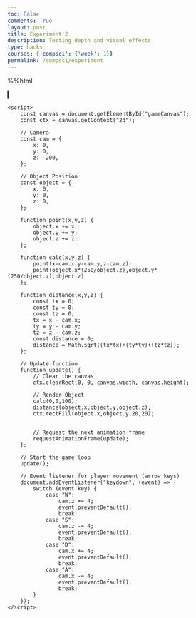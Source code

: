 ```yaml
---
toc: False
comments: True
layout: post
title: Experiment 2
description: Testing depth and visual effects
type: hacks
courses: {'compsci': {'week': 1}}
permalink: /compsci/experiment
---
```


%%html

<html>
<head>
    <style>
        canvas {
            border: 1px solid black;
        }
    </style>
</head>
<body>
    <canvas id="gameCanvas" width="700" height="400"></canvas>

    <script>
        const canvas = document.getElementById("gameCanvas");
        const ctx = canvas.getContext("2d");

        // Camera
        const cam = {
            x: 0,
            y: 0,
            z: -200,
        };

        // Object Position
        const object = {
            x: 0,
            y: 0,
            z: 0,
        };

        function point(x,y,z) {
            object.x += x;
            object.y += y;
            object.z += z;
        };

        function calc(x,y,z) {
            point(x-cam.x,y-cam.y,z-cam.z);
            point(object.x*(250/object.z),object.y*(250/object.z),object.z)
        };

        function distance(x,y,z) {
            const tx = 0;
            const ty = 0;
            const tz = 0;
            tx = x - cam.x;
            ty = y - cam.y;
            tz = z - cam.z;
            const distance = 0;
            distance = Math.sqrt((tx*tx)+(ty*ty)+(tz*tz));
        };

        // Update function
        function update() {
            // Clear the canvas
            ctx.clearRect(0, 0, canvas.width, canvas.height);

            // Render Object
            calc(0,0,100);
            distance(object.x,object.y,object.z);
            ctx.rectFill(object.x,object.y,20,20);


            // Request the next animation frame
            requestAnimationFrame(update);
        };

        // Start the game loop
        update();

        // Event listener for player movement (arrow keys)
        document.addEventListener("keydown", (event) => {
            switch (event.key) {
                case "W":
                    cam.z += 4;
                    event.preventDefault();
                    break;
                case "S":
                    cam.z -= 4;
                    event.preventDefault();
                    break;
                case "D":
                    cam.x += 4;
                    event.preventDefault();
                    break;
                case "A":
                    cam.x -= 4;
                    event.preventDefault();
                    break;
            }
        });
    </script>
</body>
</html>
